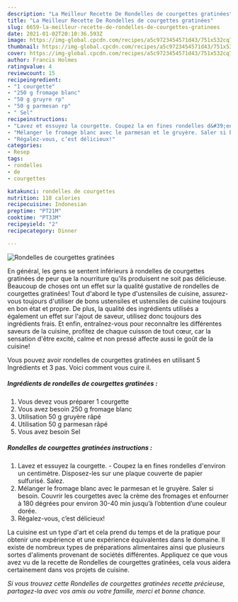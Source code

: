 ```yaml
---
description: "La Meilleur Recette De Rondelles de courgettes gratinées"
title: "La Meilleur Recette De Rondelles de courgettes gratinées"
slug: 6659-la-meilleur-recette-de-rondelles-de-courgettes-gratinees
date: 2021-01-02T20:10:36.593Z
image: https://img-global.cpcdn.com/recipes/a5c9723454571d43/751x532cq70/rondelles-de-courgettes-gratinees-photo-principale-de-la-recette.jpg
thumbnail: https://img-global.cpcdn.com/recipes/a5c9723454571d43/751x532cq70/rondelles-de-courgettes-gratinees-photo-principale-de-la-recette.jpg
cover: https://img-global.cpcdn.com/recipes/a5c9723454571d43/751x532cq70/rondelles-de-courgettes-gratinees-photo-principale-de-la-recette.jpg
author: Francis Holmes
ratingvalue: 4
reviewcount: 15
recipeingredient:
- "1 courgette"
- "250 g fromage blanc"
- "50 g gruyre rp"
- "50 g parmesan rp"
- " Sel"
recipeinstructions:
- "Lavez et essuyez la courgette. Coupez la en fines rondelles d&#39;environ un centimètre. Disposez-les sur une plaque couverte de papier sulfurisé. Salez."
- "Mélanger le fromage blanc avec le parmesan et le gruyère. Saler si besoin. Couvrir les courgettes avec la crème des fromages et enfourner à 180 dégrées pour environ 30-40 min jusqu’à l’obtention d’une couleur dorée."
- "Régalez-vous, c’est délicieux!"
categories:
- Resep
tags:
- rondelles
- de
- courgettes

katakunci: rondelles de courgettes 
nutrition: 118 calories
recipecuisine: Indonesian
preptime: "PT21M"
cooktime: "PT33M"
recipeyield: "2"
recipecategory: Dinner

---
```



![Rondelles de courgettes gratinées](https://img-global.cpcdn.com/recipes/a5c9723454571d43/751x532cq70/rondelles-de-courgettes-gratinees-photo-principale-de-la-recette.jpg)

En général, les gens se sentent inférieurs à rondelles de courgettes gratinées de peur que la nourriture qu'ils produisent ne soit pas délicieuse. Beaucoup de choses ont un effet sur la qualité gustative de rondelles de courgettes gratinées! Tout d'abord le type d'ustensiles de cuisine, assurez-vous toujours d'utiliser de bons ustensiles et ustensiles de cuisine toujours en bon état et propre. De plus, la qualité des ingrédients utilisés a également un effet sur l'ajout de saveur, utilisez donc toujours des ingrédients frais. Et enfin, entraînez-vous pour reconnaître les différentes saveurs de la cuisine, profitez de chaque cuisson de tout cœur, car la sensation d'être excité, calme et non pressé affecte aussi le goût de la cuisine!

<!--inarticleads1-->

Vous pouvez avoir rondelles de courgettes gratinées en utilisant 5 Ingrédients et 3 pas. Voici comment vous cuire il.

##### Ingrédients de rondelles de courgettes gratinées :

1. Vous devez vous préparer 1 courgette
1. Vous avez besoin 250 g fromage blanc
1. Utilisation 50 g gruyère râpé
1. Utilisation 50 g parmesan râpé
1. Vous avez besoin  Sel




<!--inarticleads2-->

##### Rondelles de courgettes gratinées instructions :

1. Lavez et essuyez la courgette. - Coupez la en fines rondelles d&#39;environ un centimètre. Disposez-les sur une plaque couverte de papier sulfurisé. Salez.
1. Mélanger le fromage blanc avec le parmesan et le gruyère. Saler si besoin. Couvrir les courgettes avec la crème des fromages et enfourner à 180 dégrées pour environ 30-40 min jusqu’à l’obtention d’une couleur dorée.
1. Régalez-vous, c’est délicieux!




<!--inarticleads1-->

<p>
La cuisine est un type d'art et cela prend du temps et de la pratique pour obtenir une expérience et une expérience équivalentes dans le domaine. Il existe de nombreux types de préparations alimentaires ainsi que plusieurs sortes d'aliments provenant de sociétés différentes. Appliquez ce que vous avez vu de la recette de Rondelles de courgettes gratinées, cela vous aidera certainement dans vos projets de cuisine.
</p>

<p>
<i>Si vous trouvez cette Rondelles de courgettes gratinées recette précieuse, partagez-la avec vos amis ou votre famille, merci et bonne chance.</i>
</p>
